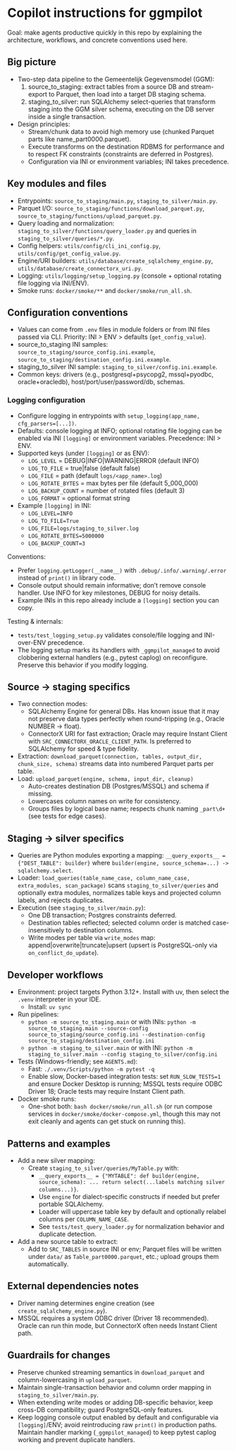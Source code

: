 # Copilot instructions for ggmpilot

Goal: make agents productive quickly in this repo by explaining the architecture, workflows, and concrete conventions used here.

## Big picture
- Two-step data pipeline to the Gemeentelijk Gegevensmodel (GGM):
  1) source_to_staging: extract tables from a source DB and stream-export to Parquet, then load into a target DB staging schema.
  2) staging_to_silver: run SQLAlchemy select-queries that transform staging into the GGM silver schema, executing on the DB server inside a single transaction.
- Design principles:
  - Stream/chunk data to avoid high memory use (chunked Parquet parts like name_part0000.parquet).
  - Execute transforms on the destination RDBMS for performance and to respect FK constraints (constraints are deferred in Postgres).
  - Configuration via INI or environment variables; INI takes precedence.

## Key modules and files
- Entrypoints: `source_to_staging/main.py`, `staging_to_silver/main.py`.
- Parquet I/O: `source_to_staging/functions/download_parquet.py`, `source_to_staging/functions/upload_parquet.py`.
- Query loading and normalization: `staging_to_silver/functions/query_loader.py` and queries in `staging_to_silver/queries/*.py`.
- Config helpers: `utils/config/cli_ini_config.py`, `utils/config/get_config_value.py`.
- Engine/URI builders: `utils/database/create_sqlalchemy_engine.py`, `utils/database/create_connectorx_uri.py`.
- Logging: `utils/logging/setup_logging.py` (console + optional rotating file logging via INI/ENV).
- Smoke runs: `docker/smoke/**` and `docker/smoke/run_all.sh`.

## Configuration conventions
- Values can come from `.env` files in module folders or from INI files passed via CLI. Priority: INI > ENV > defaults (`get_config_value`).
- source_to_staging INI samples: `source_to_staging/source_config.ini.example`, `source_to_staging/destination_config.ini.example`.
- staging_to_silver INI sample: `staging_to_silver/config.ini.example`.
- Common keys: drivers (e.g., postgresql+psycopg2, mssql+pyodbc, oracle+oracledb), host/port/user/password/db, schemas.

### Logging configuration
- Configure logging in entrypoints with `setup_logging(app_name, cfg_parsers=[...])`.
- Defaults: console logging at INFO; optional rotating file logging can be enabled via INI `[logging]` or environment variables. Precedence: INI > ENV.
- Supported keys (under `[logging]` or as ENV):
  - `LOG_LEVEL` = DEBUG|INFO|WARNING|ERROR (default INFO)
  - `LOG_TO_FILE` = true|false (default false)
  - `LOG_FILE` = path (default `logs/<app_name>.log`)
  - `LOG_ROTATE_BYTES` = max bytes per file (default 5_000_000)
  - `LOG_BACKUP_COUNT` = number of rotated files (default 3)
  - `LOG_FORMAT` = optional format string
- Example `[logging]` in INI:
  - `LOG_LEVEL=INFO`
  - `LOG_TO_FILE=True`
  - `LOG_FILE=logs/staging_to_silver.log`
  - `LOG_ROTATE_BYTES=5000000`
  - `LOG_BACKUP_COUNT=3`

Conventions:
- Prefer `logging.getLogger(__name__)` with `.debug/.info/.warning/.error` instead of `print()` in library code.
- Console output should remain informative; don’t remove console handler. Use INFO for key milestones, DEBUG for noisy details.
- Example INIs in this repo already include a `[logging]` section you can copy.

Testing & internals:
- `tests/test_logging_setup.py` validates console/file logging and INI-over-ENV precedence.
- The logging setup marks its handlers with `_ggmpilot_managed` to avoid clobbering external handlers (e.g., pytest caplog) on reconfigure. Preserve this behavior if you modify logging.

## Source → staging specifics
- Two connection modes:
  - SQLAlchemy Engine for general DBs. Has known issue that it may not preserve data types perfectly when round-tripping (e.g., Oracle NUMBER → float).
  - ConnectorX URI for fast extraction; Oracle may require Instant Client with `SRC_CONNECTORX_ORACLE_CLIENT_PATH`. Is preferred to SQLAlchemy for speed & type fidelity.
- Extraction: `download_parquet(connection, tables, output_dir, chunk_size, schema)` streams data into numbered Parquet parts per table.
- Load: `upload_parquet(engine, schema, input_dir, cleanup)`
  - Auto-creates destination DB (Postgres/MSSQL) and schema if missing.
  - Lowercases column names on write for consistency.
  - Groups files by logical base name; respects chunk naming `_part\d+` (see tests for edge cases).

## Staging → silver specifics
- Queries are Python modules exporting a mapping: `__query_exports__ = {"DEST_TABLE": builder}` where `builder(engine, source_schema=...) -> sqlalchemy.select`.
- Loader: `load_queries(table_name_case, column_name_case, extra_modules, scan_package)` scans `staging_to_silver/queries` and optionally extra modules, normalizes table keys and projected column labels, and rejects duplicates.
- Execution (see `staging_to_silver/main.py`):
  - One DB transaction; Postgres constraints deferred.
  - Destination tables reflected; selected column order is matched case-insensitively to destination columns.
  - Write modes per table via `write_modes` map: append|overwrite|truncate|upsert (upsert is PostgreSQL-only via `on_conflict_do_update`).

## Developer workflows
- Environment: project targets Python 3.12+. Install with uv, then select the `.venv` interpreter in your IDE.
  - Install: `uv sync`
- Run pipelines:
  - `python -m source_to_staging.main` or with INIs: `python -m source_to_staging.main --source-config source_to_staging/source_config.ini --destination-config source_to_staging/destination_config.ini`
  - `python -m staging_to_silver.main` or with INI: `python -m staging_to_silver.main --config staging_to_silver/config.ini`
- Tests (Windows-friendly; see `AGENTS.md`):
  - Fast: `./.venv/Scripts/python -m pytest -q`
  - Enable slow, Docker-based integration tests: set `RUN_SLOW_TESTS=1` and ensure Docker Desktop is running; MSSQL tests require ODBC Driver 18; Oracle tests may require Instant Client path.
- Docker smoke runs:
  - One-shot both: `bash docker/smoke/run_all.sh` (or run compose services in `docker/smoke/docker-compose.yml`, though
  this may not exit cleanly and agents can get stuck on running this).

## Patterns and examples
- Add a new silver mapping:
  - Create `staging_to_silver/queries/MyTable.py` with:
    - `__query_exports__ = {"MYTABLE": def builder(engine, source_schema): ... return select(...labels matching silver columns...)}`.
    - Use `engine` for dialect-specific constructs if needed but prefer portable SQLAlchemy.
    - Loader will uppercase table key by default and optionally relabel columns per `COLUMN_NAME_CASE`.
    - See `tests/test_query_loader.py` for normalization behavior and duplicate detection.
- Add a new source table to extract:
  - Add to `SRC_TABLES` in source INI or env; Parquet files will be written under `data/` as `Table_part0000.parquet`, etc.; upload groups them automatically.

## External dependencies notes
- Driver naming determines engine creation (see `create_sqlalchemy_engine.py`).
- MSSQL requires a system ODBC driver (Driver 18 recommended). Oracle can run thin mode, but ConnectorX often needs Instant Client path.

## Guardrails for changes
- Preserve chunked streaming semantics in `download_parquet` and column-lowercasing in `upload_parquet`.
- Maintain single-transaction behavior and column order mapping in `staging_to_silver/main.py`.
- When extending write modes or adding DB-specific behavior, keep cross-DB compatibility; guard PostgreSQL-only features.
- Keep logging console output enabled by default and configurable via `[logging]`/ENV; avoid reintroducing raw `print()` in production paths. Maintain handler marking (`_ggmpilot_managed`) to keep pytest caplog working and prevent duplicate handlers.
